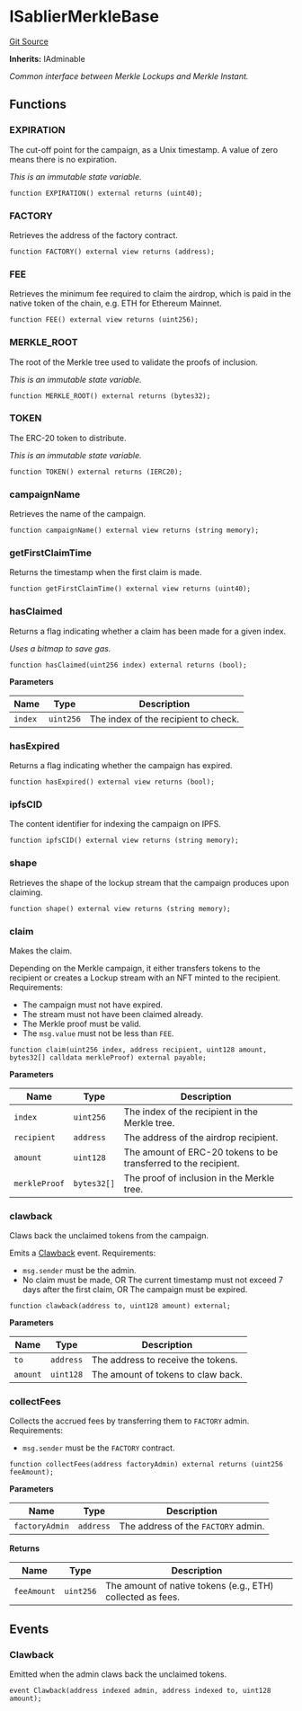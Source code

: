 # ISablierMerkleBase

[Git Source](https://github.com/sablier-labs/airdrops/blob/f9a358c0a5bccfec77601d4490ef9117e0488068/src/interfaces/ISablierMerkleBase.sol)

**Inherits:** IAdminable

_Common interface between Merkle Lockups and Merkle Instant._

## Functions

### EXPIRATION

The cut-off point for the campaign, as a Unix timestamp. A value of zero means there is no expiration.

_This is an immutable state variable._

```solidity
function EXPIRATION() external returns (uint40);
```

### FACTORY

Retrieves the address of the factory contract.

```solidity
function FACTORY() external view returns (address);
```

### FEE

Retrieves the minimum fee required to claim the airdrop, which is paid in the native token of the chain, e.g. ETH for
Ethereum Mainnet.

```solidity
function FEE() external view returns (uint256);
```

### MERKLE_ROOT

The root of the Merkle tree used to validate the proofs of inclusion.

_This is an immutable state variable._

```solidity
function MERKLE_ROOT() external returns (bytes32);
```

### TOKEN

The ERC-20 token to distribute.

_This is an immutable state variable._

```solidity
function TOKEN() external returns (IERC20);
```

### campaignName

Retrieves the name of the campaign.

```solidity
function campaignName() external view returns (string memory);
```

### getFirstClaimTime

Returns the timestamp when the first claim is made.

```solidity
function getFirstClaimTime() external view returns (uint40);
```

### hasClaimed

Returns a flag indicating whether a claim has been made for a given index.

_Uses a bitmap to save gas._

```solidity
function hasClaimed(uint256 index) external returns (bool);
```

**Parameters**

| Name    | Type      | Description                          |
| ------- | --------- | ------------------------------------ |
| `index` | `uint256` | The index of the recipient to check. |

### hasExpired

Returns a flag indicating whether the campaign has expired.

```solidity
function hasExpired() external view returns (bool);
```

### ipfsCID

The content identifier for indexing the campaign on IPFS.

```solidity
function ipfsCID() external view returns (string memory);
```

### shape

Retrieves the shape of the lockup stream that the campaign produces upon claiming.

```solidity
function shape() external view returns (string memory);
```

### claim

Makes the claim.

Depending on the Merkle campaign, it either transfers tokens to the recipient or creates a Lockup stream with an NFT
minted to the recipient. Requirements:

- The campaign must not have expired.
- The stream must not have been claimed already.
- The Merkle proof must be valid.
- The `msg.value` must not be less than `FEE`.

```solidity
function claim(uint256 index, address recipient, uint128 amount, bytes32[] calldata merkleProof) external payable;
```

**Parameters**

| Name          | Type        | Description                                                     |
| ------------- | ----------- | --------------------------------------------------------------- |
| `index`       | `uint256`   | The index of the recipient in the Merkle tree.                  |
| `recipient`   | `address`   | The address of the airdrop recipient.                           |
| `amount`      | `uint128`   | The amount of ERC-20 tokens to be transferred to the recipient. |
| `merkleProof` | `bytes32[]` | The proof of inclusion in the Merkle tree.                      |

### clawback

Claws back the unclaimed tokens from the campaign.

Emits a [Clawback](/docs/reference/airdrops/contracts/interfaces/interface.ISablierMerkleBase.md#clawback) event.
Requirements:

- `msg.sender` must be the admin.
- No claim must be made, OR The current timestamp must not exceed 7 days after the first claim, OR The campaign must be
  expired.

```solidity
function clawback(address to, uint128 amount) external;
```

**Parameters**

| Name     | Type      | Description                        |
| -------- | --------- | ---------------------------------- |
| `to`     | `address` | The address to receive the tokens. |
| `amount` | `uint128` | The amount of tokens to claw back. |

### collectFees

Collects the accrued fees by transferring them to `FACTORY` admin. Requirements:

- `msg.sender` must be the `FACTORY` contract.

```solidity
function collectFees(address factoryAdmin) external returns (uint256 feeAmount);
```

**Parameters**

| Name           | Type      | Description                         |
| -------------- | --------- | ----------------------------------- |
| `factoryAdmin` | `address` | The address of the `FACTORY` admin. |

**Returns**

| Name        | Type      | Description                                                |
| ----------- | --------- | ---------------------------------------------------------- |
| `feeAmount` | `uint256` | The amount of native tokens (e.g., ETH) collected as fees. |

## Events

### Clawback

Emitted when the admin claws back the unclaimed tokens.

```solidity
event Clawback(address indexed admin, address indexed to, uint128 amount);
```
